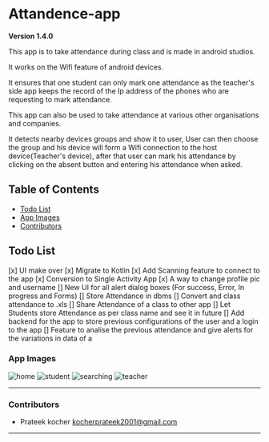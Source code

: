# Attandence-app

**Version 1.4.0**

This app is to take attendance during class and is made in android studios.

It works on the Wifi feature of android devices.

It ensures that one student can only mark one attendance as the teacher's side app keeps the record
of the Ip address of the phones who are requesting to mark attendance.

This app can also be used to take attendance at various other organisations and companies.

It detects nearby devices groups and show it to user, User can then choose the group and his device
will form a Wifi connection to the host device(Teacher's device), after that user can mark his
attendance by clicking on the absent button and entering his attendance when asked.

## Table of Contents

* [Todo List](#todo-list)
* [App Images](#app-images)
* [Contributors](#contributors)

Todo List
--
[x] UI make over
[x] Migrate to Kotlin
[x] Add Scanning feature to connect to the app
[x] Conversion to Single Activity App
[x] A way to change profile pic and username
[] New UI for all alert dialog boxes (For success, Error, In progress and Forms)
[] Store Attendance in dbms
[] Convert and class attendance to .xls
[] Share Attendance of a class to other app
[] Let Students store Attendance as per class name and see it in future
[] Add backend for the app to store previous configurations of the user and a login to the app
[] Feature to analise the previous attendance and give alerts for the variations in data of a

### App Images

![home](project_images/home.jpg)
![student](project_images/student.jpg)
![searching](project_images/searching.jpg)
![teacher](project_images/teacher.jpg)

 ---

### Contributors

- Prateek kocher
  <kocherprateek2001@gmail.com>

 ---
